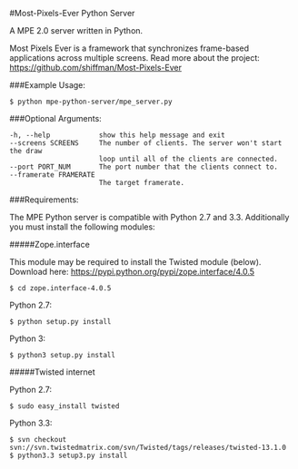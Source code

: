 #Most-Pixels-Ever Python Server

A MPE 2.0 server written in Python.

Most Pixels Ever is a framework that synchronizes frame-based applications across 
multiple screens. Read more about the project: https://github.com/shiffman/Most-Pixels-Ever

###Example Usage:

`$ python mpe-python-server/mpe_server.py`

###Optional Arguments:

    -h, --help            show this help message and exit
    --screens SCREENS     The number of clients. The server won't start the draw
                          loop until all of the clients are connected.
    --port PORT_NUM       The port number that the clients connect to.
    --framerate FRAMERATE
                          The target framerate.

###Requirements:

The MPE Python server is compatible with Python 2.7 and 3.3. Additionally you must install the following modules:

#####Zope.interface

This module may be required to install the Twisted module (below).  
Download here: https://pypi.python.org/pypi/zope.interface/4.0.5

    $ cd zope.interface-4.0.5

Python 2.7:    

    $ python setup.py install

Python 3:    

    $ python3 setup.py install

#####Twisted internet

Python 2.7:  

    $ sudo easy_install twisted

Python 3.3:  

    $ svn checkout svn://svn.twistedmatrix.com/svn/Twisted/tags/releases/twisted-13.1.0
    $ python3.3 setup3.py install  


